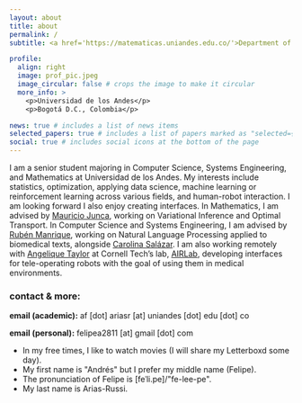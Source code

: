 ```yaml
---
layout: about
title: about
permalink: /
subtitle: <a href='https://matematicas.uniandes.edu.co/'>Department of Mathematics</a>, <a href='https://https://sistemas.uniandes.edu.co/es/isis/'>Department of Computer Science and Systems Engineering</a>, Universidad de los Andes.

profile:
  align: right
  image: prof_pic.jpeg
  image_circular: false # crops the image to make it circular
  more_info: >
    <p>Universidad de los Andes</p>
    <p>Bogotá D.C., Colombia</p>

news: true # includes a list of news items
selected_papers: true # includes a list of papers marked as "selected={true}"
social: true # includes social icons at the bottom of the page
---
```


I am a senior student majoring in Computer Science, Systems Engineering, and Mathematics at Universidad de los Andes. My interests include statistics, optimization, applying data science, machine learning or reinforcement learning across various fields, and human-robot interaction. I am looking forward  I also enjoy creating interfaces. In Mathematics, I am advised by [Mauricio Junca](https://math.uniandes.edu.co/~mjunca/), working on Variational Inference and Optimal Transport. In Computer Science and Systems Engineering, I am advised by [Rubén Manrique](https://academia.uniandes.edu.co/AcademyCv/rf.manrique), working on Natural Language Processing applied to biomedical texts, alongside [Carolina Salázar](https://www.linkedin.com/in/carolinasalazarlara/?originalSubdomain=co). I am also working remotely with [Angelique Taylor](https://www.angeliquemtaylor.com/) at Cornell Tech’s lab, [AIRLab](https://sites.coecis.cornell.edu/ataylor/), developing interfaces for tele-operating robots with the goal of using them in medical environments.


### contact & more:


**email (academic):** af [dot] ariasr [at] uniandes [dot] edu [dot] co

**email (personal):** felipea2811 [at] gmail [dot] com


* In my free times, I like to watch movies (I will share my Letterboxd some day). 
* My first name is "Andrés" but I prefer my middle name (Felipe).
* The pronunciation of Felipe is [feˈli.pe]/"fe-lee-pe".
* My last name is Arias-Russi.

